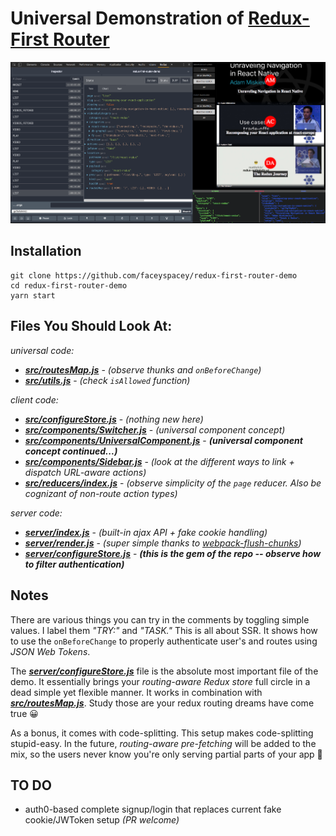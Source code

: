 # Universal Demonstration of [Redux-First Router](https://github.com/faceyspacey/redux-first-router)

![redux-first-router-demo screenshot](./screenshot.png)

## Installation

```
git clone https://github.com/faceyspacey/redux-first-router-demo
cd redux-first-router-demo
yarn start
```


## Files You Should Look At:

*universal code:*
- [***src/routesMap.js***](./src/routesMap.js) - *(observe thunks and `onBeforeChange`)*
- [***src/utils.js***](./src/utils.js) - *(check `isAllowed` function)*

*client code:*
- [***src/configureStore.js***](./src/configureStore.js) - *(nothing new here)*
- [***src/components/Switcher.js***](./src/components/Switcher.js) - *(universal component concept)*
- [***src/components/UniversalComponent.js***](./src/components/UniversalComponent.js) - ***(universal component concept continued...)***
- [***src/components/Sidebar.js***](./src/components/Sidebar.js) - *(look at the different ways to link + dispatch URL-aware actions)*
- [***src/reducers/index.js***](./src/reducers/index.js) -  *(observe simplicity of the `page` reducer. Also be cognizant of non-route action types)*


*server code:*
- [***server/index.js***](./server/index.js) - *(built-in ajax API + fake cookie handling)*
- [***server/render.js***](./server/render.js) - *(super simple thanks to [webpack-flush-chunks](https://github.com/faceyspacey/webpack-flush-chunks))*
- [***server/configureStore.js***](./server/configureStore.js) - ***(this is the gem of the repo -- observe how to filter authentication)***

## Notes
There are various things you can try in the comments by toggling simple values. I label them *"TRY:"* and *"TASK."* This is all about SSR. It shows how to use the `onBeforeChange` to properly authenticate user's and routes using *JSON Web Tokens*. 

The [***server/configureStore.js***](./server/configureStore.js) file is the absolute most important file of the demo. It essentially brings your *routing-aware Redux store* full circle in a dead simple yet flexible manner. It works in combination with [***src/routesMap.js***](./src/routesMap.js). Study those are your redux routing dreams have come true 😀

As a bonus, it comes with code-splitting. This setup makes code-splitting stupid-easy. In the future, *routing-aware pre-fetching* will be added to the mix, so the users never know you're only serving partial parts of your app 🚀


## TO DO

- auth0-based complete signup/login that replaces current fake cookie/JWToken setup *(PR welcome)*
